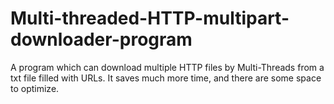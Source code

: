 # Multi-threaded-HTTP-multipart-downloader-program
A program which can download multiple HTTP files by Multi-Threads from a txt file filled with URLs. It saves much more time, and there are some space to optimize.

